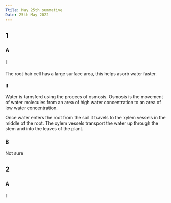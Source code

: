 ```yaml
---
Ttile: May 25th summative
Date: 25th May 2022
---
```


## 1
### A
#### I
The root hair cell has a large surface area, this helps asorb water faster.
#### II
Water is tarnsferd using the procees of osmosis. Osmosis is the movement of
water molecules from an area of high water concentration to an area of low
water concentration.

Once water enters the root from the soil it travels to the xylem vessels in
the middle of the root. The xylem vessels transport the water up through the
stem and into the leaves of the plant.
### B
Not sure
## 2
### A
#### I
